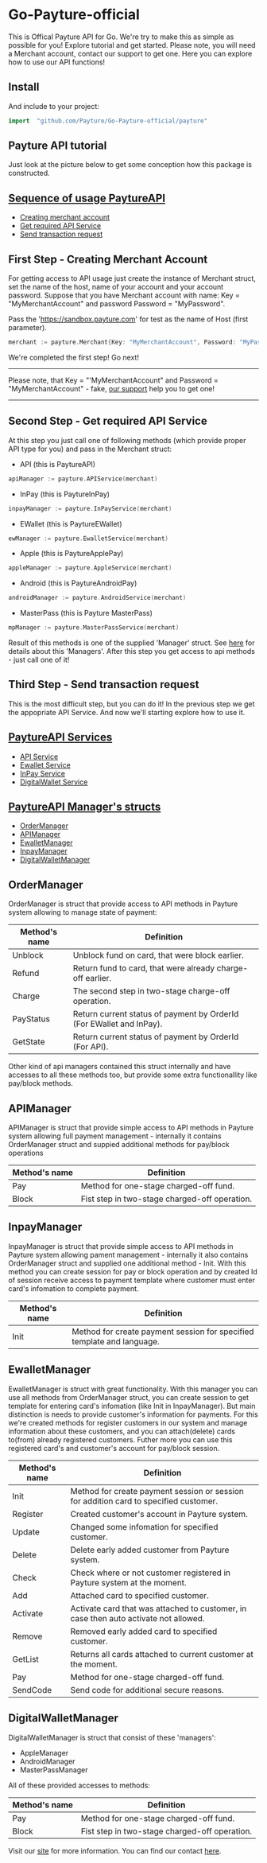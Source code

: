 # Go-Payture-official

This is Offical Payture API for Go. We're try to make this as simple as possible for you! Explore tutorial and get started. Please note, you will need a Merchant account,  contact our support to get one. 
Here you can explore how to use our API functions!

## Install



And include to your project:
```go
import 	"github.com/Payture/Go-Payture-official/payture"
```

## Payture API tutorial
Just look at the picture below to get some conception how this package is constructed. 

## [Sequence of usage PaytureAPI](#newMerchant)

 * [Creating merchant account](#newMerchant)
 * [Get required API Service](#accessToAPI)
 * [Send transaction request](#expandTransaction)


## First Step - Creating Merchant Account <a id="newMerchant" ></a>
For getting access to API usage just create the instance of Merchant struct, set the name of the host, name of your account and your account password.  Suppose that you have Merchant account with  name: Key = "MyMerchantAccount" and password Password = "MyPassword".

Pass the 'https://sandbox.payture.com' for test as the name of Host (first parameter).
```go
merchant := payture.Merchant{Key: "MyMerchantAccount", Password: "MyPassword", Host: "https://sandbox.payture.com"}
```
We're completed the first step! Go next!
***
Please note, that  Key = "'MyMerchantAccount" and Password = "MyMerchantAccount"  - fake, [our support](http://payture.com/kontakty/) help you to get one!
***

## Second Step - Get required API Service <a id="accessToAPI" ></a>
At this step you just call one of following methods (which provide proper API type for you) and pass in the Merchant struct: 
* API (this is PaytureAPI)
```go
apiManager := payture.APIService(merchant)
```
* InPay (this is PaytureInPay)
```go
inpayManager := payture.InPayService(merchant)
```
* EWallet (this is PaytureEWallet)
```go
ewManager := payture.EwalletService(merchant)
```
* Apple (this is PaytureApplePay)
```go
appleManager := payture.AppleService(merchant)
```
* Android (this is PaytureAndroidPay)
```go
androidManager := payture.AndroidService(merchant)
```
* MasterPass (this is Payture MasterPass)
```go
mpManager := payture.MasterPassService(merchant)
```

Result of this methods is one of  the supplied 'Manager' struct. See [here]() for details about this 'Managers'. After this step you get access to api methods - just call one of it!

## Third Step - Send transaction request <a id="extpandTransaction" ></a>
This is the most difficult step, but you can do it!
In the previous step we get the appopriate API Service. And now we'll starting explore how to use it.

## [PaytureAPI Services](#apiServises)
* [API Service](#api)
* [Ewallet Service](#ewallet)
* [InPay Service](#inpay)
* [DigitalWallet Service](#digital)

## [PaytureAPI Manager's structs](#apiManagers)
* [OrderManager](#ordManager)
* [APIManager](#apiManager)
* [EwalletManager](#ewManager)
* [InpayManager](#inpManager)
* [DigitalWalletManager](#digManager)

## OrderManager <a id="ordManager">
OrderManager is struct that provide access to API methods in Payture system allowing to manage state of payment:

| Method's name  | Definition                                                            |
| -------------- | --------------------------------------------------------------------- |
| Unblock        | Unblock fund on card, that were block earlier.                        |
| Refund         | Return fund to card, that were already charge-off earlier.            |
| Charge         | The second step in two-stage charge-off operation.                    |
| PayStatus      | Return current status of payment by OrderId (For EWallet and InPay).  |
| GetState       | Return current status of payment by OrderId (For API).                |

Other kind of api managers contained this struct internally and have accesses to all these methods too, but provide some extra functionallity like pay/block methods.

## APIManager <a id="apiManager">
APIManager is struct that provide simple access to API methods in Payture system allowing  full payment management - internally it contains OrderManager struct and suppied additional methods for pay/block operations

| Method's name  | Definition                                              |
| -------------- | ------------------------------------------------------- |
| Pay            | Method for one-stage charged-off fund.                  |
| Block          | Fist step in two-stage  charged-off operation.          |

## InpayManager <a id="inpManager">
InpayManager is struct that provide simple access to API methods in Payture system allowing pament management - internally it also contains OrderManager struct and supplied one additional method - Init. With this method you can create session for pay or block operation and by created Id of session receive access to payment template where customer must enter card's infomation to complete payment.

| Method's name  | Definition                                                              |
| -------------- | ----------------------------------------------------------------------- |
| Init           | Method for create payment session for specified template and language.  |


## EwalletManager <a id="ewManager">
EwalletManager is struct with great functionality. With this manager you can use all methods from OrderManager struct, you can create session to get template for entering card's infomation (like Init in InpayManager). But main distinction is needs to provide customer's information for payments. For this we're created methods for register customers in our system and manage information about these customers, and you can attach(delete) cards to(from) already registered customers. Futher more you can use this registered card's and customer's account for pay/block session.

| Method's name  | Definition                                                                                |
| -------------- | ----------------------------------------------------------------------------------------- |
| Init           | Method for create payment session or session for addition card to specified customer.     |
| Register       | Created customer's account in Payture system.                                             |
| Update         | Changed some infomation for specified customer.                                           |
| Delete         | Delete early added customer from Payture system.                                          |
| Check          | Check where or not customer registered in Payture system at the moment.                   |
| Add            | Attached card to specified customer.                                                      |
| Activate       | Activate card that was attached to customer, in case then auto activate not allowed.      |
| Remove         | Removed early added card to specified customer.                                           |
| GetList        | Returns all cards attached to current customer at the moment.                             |
| Pay            | Method for one-stage charged-off fund.                                                    |
| SendCode       | Send code for additional secure reasons.                                                  |


## DigitalWalletManager <a id="digManager">
DigitalWalletManager is struct that consist of these 'managers':

* AppleManager 
* AndroidManager
* MasterPassManager

All of these  provided accesses to methods:

| Method's name  | Definition                                                |
| -------------- | --------------------------------------------------------- |
| Pay            | Method for one-stage charged-off fund.                    |
| Block          | Fist step in two-stage  charged-off operation.            |


Visit our [site](http://payture.com/) for more information.
You can find our contact [here](http://payture.com/kontakty/).